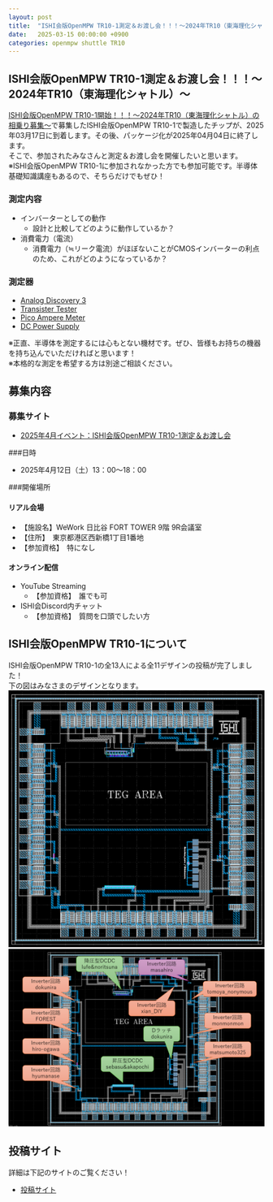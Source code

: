 ```yaml
---
layout: post
title:  "ISHI会版OpenMPW TR10-1測定＆お渡し会！！！～2024年TR10（東海理化シャトル）～"
date:   2025-03-15 00:00:00 +0900
categories: openmpw shuttle TR10
---
```

## ISHI会版OpenMPW TR10-1測定＆お渡し会！！！～2024年TR10（東海理化シャトル）～
[ISHI会版OpenMPW TR10-1開始！！！～2024年TR10（東海理化シャトル）の相乗り募集～](https://ishi-kai.org/openmpw/shuttle/tr10/2024/10/15/shuttle_ISHI-Kai_OpenMPW-TR10-1_start.html)で募集したISHI会版OpenMPW TR10-1で製造したチップが、2025年03月17日に到着します。その後、パッケージ化が2025年04月04日に終了します。  
そこで、参加されたみなさんと測定＆お渡し会を開催したいと思います。  
※ISHI会版OpenMPW TR10-1に参加されなかった方でも参加可能です。半導体基礎知識講座もあるので、そちらだけでもぜひ！  


### 測定内容
* インバーターとしての動作
    * 設計と比較してどのように動作しているか？
* 消費電力（電流）
    * 消費電力（≒リーク電流）がほぼないことがCMOSインバーターの利点のため、これがどのようになっているか？


### 測定器
* [Analog Discovery 3](https://digilent.com/shop/analog-discovery-3/)
* [Transister Tester](https://ja.aliexpress.com/item/1005006326607393.html)
* [Pico Ampere Meter](https://ja.aliexpress.com/item/1005006049291974.html)
* [DC Power Supply](https://ja.aliexpress.com/item/1005007635502349.html)

※正直、半導体を測定するには心もとない機材です。ぜひ、皆様もお持ちの機器を持ち込んでいただければと思います！  
※本格的な測定を希望する方は別途ご相談ください。  


## 募集内容
### 募集サイト
* [2025年4月イベント：ISHI会版OpenMPW TR10-1測定＆お渡し会](https://connpass.com/event/346347/) 

###日時
- 2025年4月12日（土）13：00〜18：00  

###開催場所
#### リアル会場
* 【施設名】WeWork 日比谷 FORT TOWER 9階 9R会議室
* 【住所】　東京都港区西新橋1丁目1番地  
* 【参加資格】　特になし  
#### オンライン配信
* YouTube Streaming
    * 【参加資格】　誰でも可
* ISHI会Discord内チャット
    * 【参加資格】　質問を口頭でしたい方


## ISHI会版OpenMPW TR10-1について
ISHI会版OpenMPW TR10-1の全13人による全11デザインの投稿が完了しました！  
下の図はみなさまのデザインとなります。  
  ![みんなのデザイン](https://github.com/ishi-kai/ISHI-KAI_Multiple_Projects_OpenMPW_TR10-1/raw/main/images/submited_layout.png)  
  ![みんなのデザインとラベル](https://github.com/ishi-kai/ISHI-KAI_Multiple_Projects_OpenMPW_TR10-1/raw/main/images/submited_layout_name.png)  

## 投稿サイト
詳細は下記のサイトのご覧ください！  
- [投稿サイト](https://github.com/ishi-kai/ISHI-KAI_Multiple_Projects_OpenMPW_TR10-1)  
